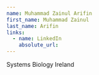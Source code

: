 ```yaml
---
name: Muhammad Zainul Arifin
first_name: Muhammad Zainul
last_name: Arifin
links:
  - name: LinkedIn
    absolute_url: 
---
```

Systems Biology Ireland
